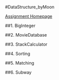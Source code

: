 #DataStructure_byMoon

[Assignment Homepage](http://soar.snu.ac.kr:8080/)

##1. BigInteger

##2. MovieDatabase

##3. StackCalculator

##4. Sorting

##5. Matching

##6. Subway